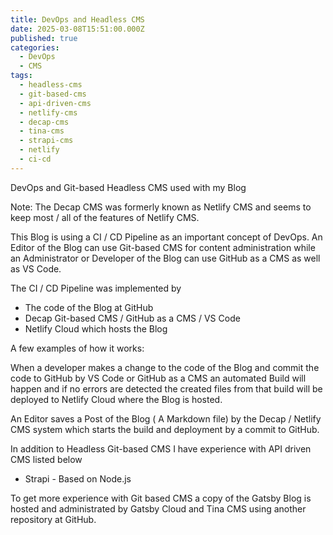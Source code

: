 ```yaml
---
title: DevOps and Headless CMS
date: 2025-03-08T15:51:00.000Z
published: true
categories:
  - DevOps
  - CMS
tags:
  - headless-cms
  - git-based-cms
  - api-driven-cms
  - netlify-cms
  - decap-cms
  - tina-cms
  - strapi-cms
  - netlify
  - ci-cd
---
```

DevOps and Git-based Headless CMS used with my Blog

Note: The Decap CMS was formerly known as Netlify CMS and seems to keep most / all of the features of Netlify CMS. 

This Blog is using a CI / CD Pipeline as an important concept of DevOps. An Editor of the Blog can use Git-based CMS for content administration while an Administrator or Developer of the Blog can use GitHub as a CMS as well as VS Code.

The CI / CD Pipeline was implemented by

* The code of the Blog at GitHub
* Decap Git-based CMS / GitHub as a CMS / VS Code
* Netlify Cloud which hosts the Blog

A few examples of how it works: 

When a developer makes a change to the code of the Blog and commit the code to GitHub by VS Code or GitHub as a CMS an automated Build will happen and if no errors are detected the created files from that build will be deployed to Netlify Cloud where the Blog is hosted.

An Editor saves a Post of the Blog ( A Markdown file) by the Decap / Netlify CMS system which starts the build and deployment by a commit to GitHub.

In addition to Headless Git-based CMS I have experience with API driven CMS listed below

* Strapi - Based on Node.js

To get more experience with Git based CMS a copy of the Gatsby Blog is hosted and administrated by Gatsby Cloud and Tina CMS using another repository at GitHub.
